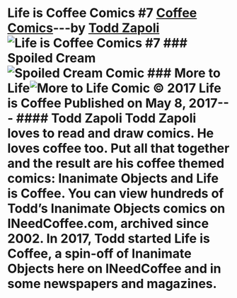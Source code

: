 # Life is Coffee Comics #7 [Coffee Comics](https://ineedcoffee.com/section/coffee-comics/)---by [Todd Zapoli](https://ineedcoffee.com/by/todd-zapoli/)![Life is Coffee Comics #7](https://ineedcoffee.com/images/posts/life-coffee-comics-7/life-is-coffee-640x400-new.jpg) ### Spoiled Cream![Spoiled Cream Comic](https://ineedcoffee.com/assets/013-spoiled-cream-comic.Bi1tJ_PA_ZgvNpa.webp) ### More to Life![More to Life Comic](https://ineedcoffee.com/assets/014-more-to-life-comic.CaPhfbdz_1EIv4b.webp) © 2017 Life is Coffee Published on May 8, 2017--- #### Todd Zapoli Todd Zapoli loves to read and draw comics. He loves coffee too. Put all that together and the result are his coffee themed comics: Inanimate Objects and Life is Coffee. You can view hundreds of Todd’s Inanimate Objects comics on INeedCoffee.com, archived since 2002. In 2017, Todd started Life is Coffee, a spin-off of Inanimate Objects here on INeedCoffee and in some newspapers and magazines.